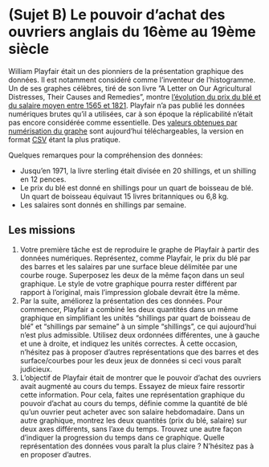 # (Sujet B) Le pouvoir d’achat des ouvriers anglais du 16ème au 19ème siècle

William Playfair était un des pionniers de la présentation graphique des données. Il est notamment considéré comme l’inventeur de l’histogramme. Un de ses graphes célèbres, tiré de son livre ”A Letter on Our Agricultural Distresses, Their Causes and Remedies”, montre [l’évolution du prix du blé et du salaire moyen entre 1565 et 1821](https://fr.wikipedia.org/wiki/William_Playfair#/media/File:Chart_Showing_at_One_View_the_Price_of_the_Quarter_of_Wheat,_and_Wages_of_Labour_by_the_Week,_from_1565_to_1821.png). Playfair n’a pas publié les données numériques brutes qu’il a utilisées, car à son époque la réplicabilité n’était pas encore considérée comme essentielle. Des [valeurs obtenues par numérisation du graphe](https://vincentarelbundock.github.io/Rdatasets/doc/HistData/Wheat.html) sont aujourd’hui téléchargeables, la version en format [CSV](https://raw.githubusercontent.com/vincentarelbundock/Rdatasets/master/csv/HistData/Wheat.csv) étant la plus pratique.

Quelques remarques pour la compréhension des données:

   * Jusqu’en 1971, la livre sterling était divisée en 20 shillings, et un shilling en 12 pences.
   * Le prix du blé est donné en shillings pour un quart de boisseau de blé. Un quart de boisseau équivaut 15 livres britanniques ou 6,8 kg.
   * Les salaires sont donnés en shillings par semaine.
   
## Les missions

  1. Votre première tâche est de reproduire le graphe de Playfair à partir des données numériques. Représentez, comme Playfair, le prix du blé par des barres et les salaires par une surface bleue délimitée par une courbe rouge. Superposez les deux de la même façon dans un seul graphique. Le style de votre graphique pourra rester différent par rapport à l’original, mais l’impression globale devrait être la même.
  2. Par la suite, améliorez la présentation des ces données. Pour commencer, Playfair a combiné les deux quantités dans un même graphique en simplifiant les unités “shillings par quart de boisseau de blé” et “shillings par semaine” à un simple “shillings”, ce qui aujourd’hui n’est plus admissible. Utilisez deux ordonnées différentes, une à gauche et une à droite, et indiquez les unités correctes. À cette occasion, n’hésitez pas à proposer d’autres représentations que des barres et des surface/courbes pour les deux jeux de données si ceci vous paraît judicieux.
  3. L’objectif de Playfair était de montrer que le pouvoir d’achat des ouvriers avait augmenté au cours du temps. Essayez de mieux faire ressortir cette information. Pour cela, faites une représentation graphique du pouvoir d’achat au cours du temps, définie comme la quantité de blé qu’un ouvrier peut acheter avec son salaire hebdomadaire. Dans un autre graphique, montrez les deux quantités (prix du blé, salaire) sur deux axes différents, sans l’axe du temps. Trouvez une autre façon d’indiquer la progression du temps dans ce graphique. Quelle représentation des données vous paraît la plus claire ? N’hésitez pas à en proposer d’autres.
